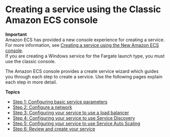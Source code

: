 # Creating a service using the Classic Amazon ECS console<a name="create-service-console-v1"></a>

**Important**  
Amazon ECS has provided a new console experience for creating a service\. For more information, see [Creating a service using the New Amazon ECS console](create-service-console-v2.md)\.  
If you are creating a Windows service for the Fargate launch type, you must use the classic console\.

The Amazon ECS console provides a create service wizard which guides you through each step to create a service\. Use the following pages explain each step in more detail\.

**Topics**
+ [Step 1: Configuring basic service parameters](basic-service-params.md)
+ [Step 2: Configure a network](service-configure-network.md)
+ [Step 3: Configuring your service to use a load balancer](service-create-loadbalancer.md)
+ [Step 4: Configuring your service to use Service Discovery](service-configure-servicediscovery.md)
+ [Step 5: Configuring your service to use Service Auto Scaling](service-configure-auto-scaling.md)
+ [Step 6: Review and create your service](create-service-review.md)